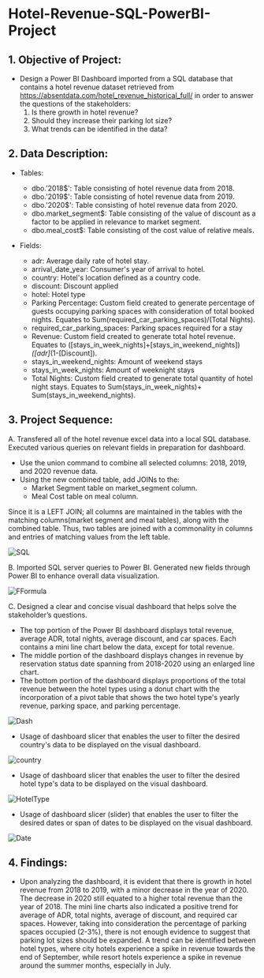 # Hotel-Revenue-SQL-PowerBI-Project

## **1. Objective of Project:**
* Design a Power BI Dashboard imported from a SQL database that contains a hotel revenue dataset retrieved from https://absentdata.com/hotel_revenue_historical_full/ in order to answer the questions of the stakeholders:
  1. Is there growth in hotel revenue?
  2. Should they increase their parking lot size?
  3. What trends can be identified in the data?
  
## **2. Data Description:**
* Tables:
  * dbo.'2018$': Table consisting of hotel revenue data from 2018.
  * dbo.'2019$': Table consisting of hotel revenue data from 2019.
  * dbo.'2020$': Table consisting of hotel revenue data from 2020.
  * dbo.market_segment$: Table consisting of the value of discount as a factor to be applied in relevance to market segment.
  * dbo.meal_cost$: Table consisting of the cost value of relative meals.
  
* Fields:
  * adr: Average daily rate of hotel stay.
  * arrival_date_year: Consumer's year of arrival to hotel.
  * country: Hotel's location defined as a country code.
  * discount: Discount applied
  * hotel: Hotel type
  * Parking Percentage: Custom field created to generate percentage of guests occupying parking spaces with consideration of total booked nights. Equates to Sum(required_car_parking_spaces)/(Total Nights).  
  * required_car_parking_spaces: Parking spaces required for a stay
  * Revenue: Custom field created to generate total hotel revenue. Equates to ([stays_in_week_nights]+[stays_in_weekend_nights])*([adr]*(1-[Discount]).     
  * stays_in_weekend_nights: Amount of weekend stays
  * stays_in_week_nights: Amount of weeknight stays
  * Total Nights: Custom field created to generate total quantity of hotel night stays. Equates to Sum(stays_in_week_nights)+ Sum(stays_in_weekend_nights).
  
## **3. Project Sequence:**
A. Transfered all of the hotel revenue excel data into a local SQL database. Executed various queries on relevant fields in preparation for dashboard.
  * Use the union command to combine all selected columns: 2018, 2019, and 2020 revenue data.
  * Using the new combined table, add JOINs to the: 
    * Market Segment table on market_segment column.
    * Meal Cost table on meal column.
  
  Since it is a LEFT JOIN; all columns are maintained in the tables with the matching columns(market segment and meal tables), along with the combined table. Thus, two tables are joined with a commonality in columns and entries of matching values from the left table.   
  

![SQL](https://user-images.githubusercontent.com/122722167/212630311-e6b9406b-f59f-4f71-b3cf-6c83db17bd73.png)

B. Imported SQL server queries to Power BI. Generated new fields through Power BI to enhance overall data visualization.

![FFormula](https://user-images.githubusercontent.com/122722167/212637755-0a830c0e-0cda-49cf-97fc-03958de9ee49.png)

C. Designed a clear and concise visual dashboard that helps solve the stakeholder’s questions. 
* The top portion of the Power BI dashboard displays total revenue, average ADR, total nights, average discount, and car spaces. Each contains a mini line chart below the data, except for total revenue. 
* The middle portion of the dashboard displays changes in revenue by reservation status date spanning from 2018-2020 using an enlarged line chart. 
* The bottom portion of the dashboard displays proportions of the total revenue between the hotel types using a donut chart with the incorporation of a pivot table that shows the two hotel type's yearly revenue, parking space, and parking percentage.  

![Dash](https://user-images.githubusercontent.com/122722167/212638767-598ddbb4-7247-4015-9fb6-af7fc60eea02.png)

* Usage of dashboard slicer that enables the user to filter the desired country's data to be displayed on the visual dashboard.

![country](https://user-images.githubusercontent.com/122722167/212644042-bf27a793-406f-4e0a-a8e9-cf855148d1f2.png)

* Usage of dashboard slicer that enables the user to filter the desired hotel type's data to be displayed on the visual dashboard.

![HotelType](https://user-images.githubusercontent.com/122722167/212644180-1efa9b8e-def2-49de-98ef-6bea72c1482b.png)

* Usage of dashboard slicer (slider) that enables the user to filter the desired dates or span of dates to be displayed on the visual dashboard.

![Date](https://user-images.githubusercontent.com/122722167/212644602-157fda1f-9bcb-4c0c-b47f-1446f0cd82c2.png)

## **4. Findings:**

* Upon analyzing the dashboard, it is evident that there is growth in hotel revenue from 2018 to 2019, with a minor decrease in the year of 2020. The decrease in 2020 still equated to a higher total revenue than the year of 2018. The mini line charts also indicated a positive trend for average of ADR, total nights, average of discount, and required car spaces. However, taking into consideration the percentage of parking spaces occupied (2-3%), there is not enough evidence to suggest that parking lot sizes should be expanded. A trend can be identified between hotel types, where city hotels experience a spike in revenue towards the end of September, while resort hotels experience a spike in revenue around the summer months, especially in July.  





